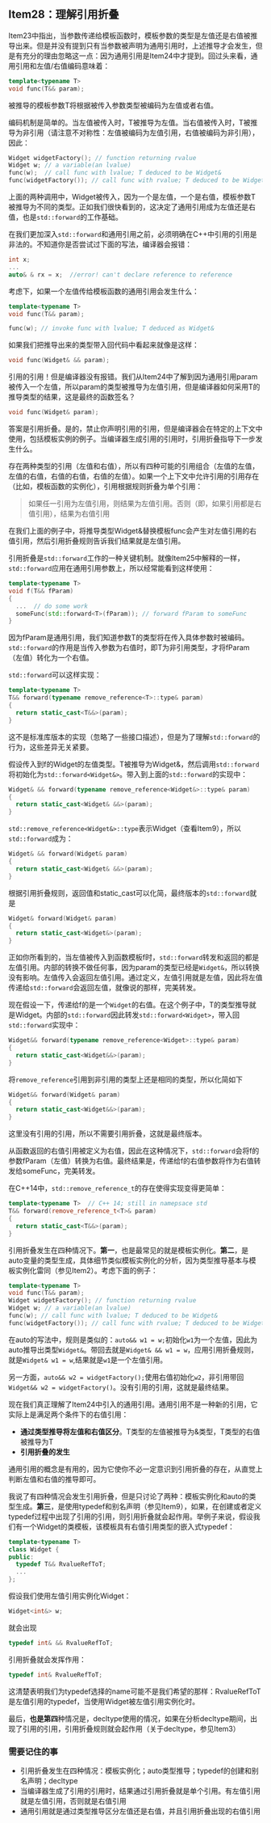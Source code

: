 ## Item28：理解引用折叠

Item23中指出，当参数传递给模板函数时，模板参数的类型是左值还是右值被推导出来。但是并没有提到只有当参数被声明为通用引用时，上述推导才会发生，但是有充分的理由忽略这一点：因为通用引用是Item24中才提到。回过头来看，通用引用和左值/右值编码意味着：

```cpp
template<typename T>
void func(T&& param);
```

被推导的模板参数T将根据被传入参数类型被编码为左值或者右值。

编码机制是简单的。当左值被传入时，T被推导为左值。当右值被传入时，T被推导为非引用（请注意不对称性：左值被编码为左值引用，右值被编码为非引用），因此：

```cpp
Widget widgetFactory(); // function returning rvalue
Widget w; // a variable(an lvalue)
func(w);  // call func with lvalue; T deduced to be Widget&
func(widgetFactory()); // call func with rvalue; T deduced to be Widget
```

上面的两种调用中，Widget被传入，因为一个是左值，一个是右值，模板参数T被推导为不同的类型。正如我们很快看到的，这决定了通用引用成为左值还是右值，也是`std::forward`的工作基础。

在我们更加深入`std::forward`和通用引用之前，必须明确在C++中引用的引用是非法的。不知道你是否尝试过下面的写法，编译器会报错：

```cpp
int x;
...
auto& & rx = x;  //error! can't declare reference to reference
```

考虑下，如果一个左值传给模板函数的通用引用会发生什么：

```cpp
template<typename T>
void func(T&& param);

func(w); // invoke func with lvalue; T deduced as Widget&
```

如果我们把推导出来的类型带入回代码中看起来就像是这样：

```cpp
void func(Widget& && param);
```

引用的引用！但是编译器没有报错。我们从Item24中了解到因为通用引用param被传入一个左值，所以param的类型被推导为左值引用，但是编译器如何采用T的推导类型的结果，这是最终的函数签名？

```cpp
void func(Widget& param);
```

答案是引用折叠。是的，禁止你声明引用的引用，但是编译器会在特定的上下文中使用，包括模板实例的例子。当编译器生成引用的引用时，引用折叠指导下一步发生什么。

存在两种类型的引用（左值和右值），所以有四种可能的引用组合（左值的左值，左值的右值，右值的右值，右值的左值）。如果一个上下文中允许引用的引用存在（比如，模板函数的实例化），引用根据规则折叠为单个引用：

> 如果任一引用为左值引用，则结果为左值引用。否则（即，如果引用都是右值引用），结果为右值引用

在我们上面的例子中，将推导类型Widget&替换模板func会产生对左值引用的右值引用，然后引用折叠规则告诉我们结果就是左值引用。

引用折叠是`std::forward`工作的一种关键机制。就像Item25中解释的一样，`std::forward`应用在通用引用参数上，所以经常能看到这样使用：

```cpp
template<typename T>
void f(T&& fParam)
{
  ...  // do some work
  someFunc(std::forward<T>(fParam)); // forward fParam to someFunc
}
```

因为fParam是通用引用，我们知道参数T的类型将在传入具体参数时被编码。`std::forward`的作用是当传入参数为右值时，即T为非引用类型，才将fParam（左值）转化为一个右值。

`std::forward`可以这样实现：

```cpp
template<typename T>
T&& forward(typename remove_reference<T>::type& param)
{
  return static_cast<T&&>(param);
}
```

这不是标准库版本的实现（忽略了一些接口描述），但是为了理解`std::forward`的行为，这些差异无关紧要。

假设传入到f的Widget的左值类型。T被推导为Widget&，然后调用`std::forward`将初始化为`std::forward<Widget&>`。带入到上面的`std::forward`的实现中：

```cpp
Widget& && forward(typename remove_reference<Widget&>::type& param)
{
  return static_cast<Widget& &&>(param);
}
```

`std::remove_reference<Widget&>::type`表示Widget（查看Item9），所以`std::forward`成为：

```cpp
Widget& && forward(Widget& param)
{
  return static_cast<Widget& &&>(param);
}
```

根据引用折叠规则，返回值和static_cast可以化简，最终版本的`std::forward`就是

```cpp
Widget& forward(Widget& param)
{
  return static_cast<Widget&>(param);
}
```

正如你所看到的，当左值被传入到函数模板f时，`std::forward`转发和返回的都是左值引用。内部的转换不做任何事，因为param的类型已经是`Widget&`，所以转换没有影响。左值传入会返回左值引用。通过定义，左值引用就是左值，因此将左值传递给`std::forward`会返回左值，就像说的那样，完美转发。

现在假设一下，传递给f的是一个`Widget`的右值。在这个例子中，T的类型推导就是Widget。内部的`std::forward`因此转发`std::forward<Widget>`，带入回`std::forward`实现中：

```cpp
Widget&& forward(typename remove_reference<Widget>::type& param)
{
  return static_cast<Widget&&>(param);
}
```

将`remove_reference`引用到非引用的类型上还是相同的类型，所以化简如下

```cpp
Widget&& forward(Widget& param)
{
  return static_cast<Widget&&>(param);
}
```

这里没有引用的引用，所以不需要引用折叠，这就是最终版本。

从函数返回的右值引用被定义为右值，因此在这种情况下，`std::forward`会将f的参数fParam（左值）转换为右值。最终结果是，传递给f的右值参数将作为右值转发给someFunc，完美转发。

在C++14中，`std::remove_reference_t`的存在使得实现变得更简单：

```cpp
template<typename T>  // C++ 14; still in namepsace std
T&& forward(remove_reference_t<T>& param)
{
  return static_cast<T&&>(param);
}
```

引用折叠发生在四种情况下。**第一**，也是最常见的就是模板实例化。**第二**，是auto变量的类型生成，具体细节类似模板实例化的分析，因为类型推导基本与模板实例化雷同（参见Item2）。考虑下面的例子：

```cpp
template<typename T>
void func(T&& param); 
Widget widgetFactory(); // function returning rvalue
Widget w; // a variable(an lvalue)
func(w); // call func with lvalue; T deduced to be Widget&
func(widgetFactory()); // call func with rvalue; T deduced to be Widget
```

在auto的写法中，规则是类似的：`auto&& w1 = w;`初始化`w1`为一个左值，因此为auto推导出类型`Widget&`。带回去就是`Widget& && w1 = w`，应用引用折叠规则，就是`Widget& w1 = w`,结果就是`w1`是一个左值引用。

另一方面，`auto&& w2 = widgetFactory();`使用右值初始化`w2`，非引用带回`Widget&& w2 = widgetFactory()`。没有引用的引用，这就是最终结果。

现在我们真正理解了Item24中引入的通用引用。通用引用不是一种新的引用，它实际上是满足两个条件下的右值引用：

- **通过类型推导将左值和右值区分**。T类型的左值被推导为&类型，T类型的右值被推导为T
- **引用折叠的发生**

通用引用的概念是有用的，因为它使你不必一定意识到引用折叠的存在，从直觉上判断左值和右值的推导即可。

我说了有四种情况会发生引用折叠，但是只讨论了两种：模板实例化和auto的类型生成。**第三**，是使用typedef和别名声明（参见Item9），如果，在创建或者定义typedef过程中出现了引用的引用，则引用折叠就会起作用。举例子来说，假设我们有一个Widget的类模板，该模板具有右值引用类型的嵌入式typedef：

```cpp
template<typename T>
class Widget {
public:
  typedef T&& RvalueRefToT;
  ...
};
```

假设我们使用左值引用实例化Widget：

```cpp
Widget<int&> w;
```

就会出现

```cpp
typedef int& && RvalueRefToT;
```

引用折叠就会发挥作用：

```cpp
typedef int& RvalueRefToT;
```

这清楚表明我们为typedef选择的name可能不是我们希望的那样：RvalueRefToT是左值引用的typedef，当使用Widget被左值引用实例化时。

最后，**也是第四**种情况是，decltype使用的情况，如果在分析decltype期间，出现了引用的引用，引用折叠规则就会起作用（关于decltype，参见Item3）

### 需要记住的事

- 引用折叠发生在四种情况：模板实例化；auto类型推导；typedef的创建和别名声明；decltype
- 当编译器生成了引用的引用时，结果通过引用折叠就是单个引用。有左值引用就是左值引用，否则就是右值引用
- 通用引用就是通过类型推导区分左值还是右值，并且引用折叠出现的右值引用
